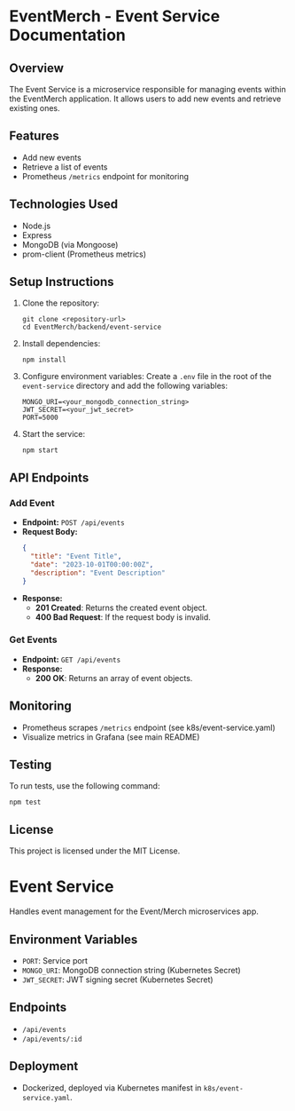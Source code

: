 # EventMerch - Event Service Documentation

## Overview
The Event Service is a microservice responsible for managing events within the EventMerch application. It allows users to add new events and retrieve existing ones.

## Features
- Add new events
- Retrieve a list of events
- Prometheus `/metrics` endpoint for monitoring

## Technologies Used
- Node.js
- Express
- MongoDB (via Mongoose)
- prom-client (Prometheus metrics)

## Setup Instructions
1. Clone the repository:
   ```
   git clone <repository-url>
   cd EventMerch/backend/event-service
   ```

2. Install dependencies:
   ```
   npm install
   ```

3. Configure environment variables:
   Create a `.env` file in the root of the `event-service` directory and add the following variables:
   ```
   MONGO_URI=<your_mongodb_connection_string>
   JWT_SECRET=<your_jwt_secret>
   PORT=5000
   ```

4. Start the service:
   ```
   npm start
   ```

## API Endpoints

### Add Event
- **Endpoint:** `POST /api/events`
- **Request Body:**
  ```json
  {
    "title": "Event Title",
    "date": "2023-10-01T00:00:00Z",
    "description": "Event Description"
  }
  ```
- **Response:**
  - **201 Created**: Returns the created event object.
  - **400 Bad Request**: If the request body is invalid.

### Get Events
- **Endpoint:** `GET /api/events`
- **Response:**
  - **200 OK**: Returns an array of event objects.

## Monitoring
- Prometheus scrapes `/metrics` endpoint (see k8s/event-service.yaml)
- Visualize metrics in Grafana (see main README)

## Testing
To run tests, use the following command:
```
npm test
```

## License
This project is licensed under the MIT License.

# Event Service

Handles event management for the Event/Merch microservices app.

## Environment Variables
- `PORT`: Service port
- `MONGO_URI`: MongoDB connection string (Kubernetes Secret)
- `JWT_SECRET`: JWT signing secret (Kubernetes Secret)

## Endpoints
- `/api/events`
- `/api/events/:id`

## Deployment
- Dockerized, deployed via Kubernetes manifest in `k8s/event-service.yaml`.